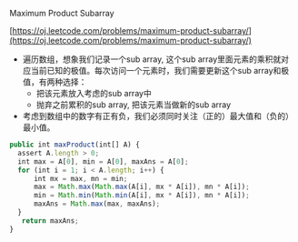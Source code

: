 Maximum Product Subarray

[https://oj.leetcode.com/problems/maximum-product-subarray/](https://oj.leetcode.com/problems/maximum-product-subarray/)

* 遍历数组，想象我们记录一个sub array, 这个sub array里面元素的乘积就对应当前已知的极值。每次访问一个元素时，我们需要更新这个sub array和极值，有两种选择：
  * 把该元素放入考虑的sub array中
  * 抛弃之前累积的sub array, 把该元素当做新的sub array
* 考虑到数组中的数字有正有负，我们必须同时关注（正的）最大值和（负的）最小值。

```javascript
public int maxProduct(int[] A) {
  assert A.length > 0;
  int max = A[0], min = A[0], maxAns = A[0]; 
  for (int i = 1; i < A.length; i++) {
      int mx = max, mn = min;
      max = Math.max(Math.max(A[i], mx * A[i]), mn * A[i]);
      min = Math.min(Math.min(A[i], mx * A[i]), mn * A[i]);
      maxAns = Math.max(max, maxAns);
  }
   return maxAns;
}
```
